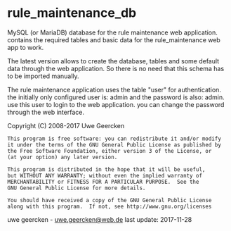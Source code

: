 rule_maintenance_db
===================
MySQL (or MariaDB) database for the rule maintenance web application. contains the required tables and basic data for
the rule_maintenance web app to work.

The latest version allows to create the database, tables and some default data through the web application. So there is no need that this schema has to be imported manually.


The rule maintenance application uses the table "user" for authentication. the initially only configured user is: admin and the password is also: admin. use this user to login to the web application. you can change the password through the web interface.


   Copyright (C) 2008-2017  Uwe Geercken

    This program is free software: you can redistribute it and/or modify
    it under the terms of the GNU General Public License as published by
    the Free Software Foundation, either version 3 of the License, or
    (at your option) any later version.

    This program is distributed in the hope that it will be useful,
    but WITHOUT ANY WARRANTY; without even the implied warranty of
    MERCHANTABILITY or FITNESS FOR A PARTICULAR PURPOSE.  See the
    GNU General Public License for more details.

    You should have received a copy of the GNU General Public License
    along with this program.  If not, see http://www.gnu.org/licenses


uwe geercken - uwe.geercken@web.de
last update: 2017-11-28
